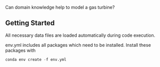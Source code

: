 Can domain knowledge help to model a gas turbine?

## Getting Started
All necessary data files are loaded automatically during code execution.

env.yml includes all packages which need to be installed. Install these packages with 

```python
conda env create -f env.yml
```
